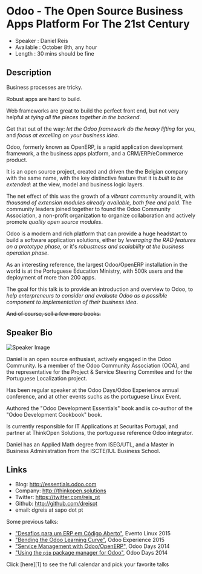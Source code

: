 Odoo - The Open Source Business Apps Platform For The 21st Century
==================================================================

* Speaker   : Daniel Reis
* Available : October 8th, any hour
* Length    : 30 mins should be fine


Description
-----------

Business processes are tricky.

Robust apps are hard to build.

Web frameworks are great to build the perfect front end,
but not very helpful at *tying all the pieces together in the backend*.

Get that out of the way: *let the Odoo framework do the heavy lifting* for you,
and *focus at excelling on your business idea*.

Odoo, formerly known as OpenERP, is a rapid application development framework,
a the business apps platform, and a CRM/ERP/eCommerce product.

It is an open source project, created and driven the the Belgian company
with the same name, with the key distinctive feature that it is
*built to be extended*: at the view, model and business logic
layers.

The net effect of this was the growth of a *vibrant community* around it,
with *thousand of extension modules already available, both free and
paid*. The community leaders joined together to found the Odoo Community Association,
a non-profit organization to organize collaboration and actively promote *quality
open source modules*.

Odoo is a modern and rich platform that can provide a huge headstart
to build a software application solutions, either by *leveraging the RAD
features on a prototype phase*, or it's *robustness and scalability at the business operation phase*.

As an interesting reference, the largest Odoo/OpenERP installation in the world is at the Portuguese
Education Ministry, with 500k users and the deployment of more than 200 apps.

The goal for this talk is to provide an introduction and overview to Odoo,
to *help enterpreneurs to consider and evaluate Odoo as a
possible component to implementation of their business idea*.

<del>And of course, sell a few more books.</del>


Speaker Bio
-----------

![Speaker Image](https://avatars1.githubusercontent.com/u/1246629?v=3&s=400)

Daniel is an open source enthusiast, actively engaged in the Odoo
Community. Is a member of the Odoo Community Association (OCA),
and the representative for the Project & Service Steering Commitee and
for the Portuguese Localization project.

Has been regular speaker at the Odoo Days/Odoo Experience annual conference, and
at other events suchs as the portuguese Linux Event.

Authored the "Odoo Development Essentials" book and is co-author of
the "Odoo Development Cookbook" book.

Is currently responsible for IT Applications at Securitas Portugal,
and partner at ThinkOpen Solutions, the portuguese reference Odoo
integrator.

Daniel has an Applied Math degree from ISEG/UTL, and a Master in
Business Administration from the ISCTE/IUL Business School.


Links
-----

* Blog: http://essentials.odoo.com
* Company: http://thinkopen.solutions
* Twitter: https://twitter.com/reis_pt
* Github: http://github.com/dreispt
* email: dgreis at sapo dot pt

Some previous talks:

* ["Desafios para um ERP em Código Aberto"](https://www.youtube.com/watch?v=SUC8kYURRdk), Evento Linux 2015
* ["Bending the Odoo Learning Curve"](http://www.slideshare.net/dreispt/bending-the-odoo-learning-curve-odoo-experience-2015), Odoo Experience 2015
* ["Service Management with Odoo/OpenERP"](http://www.slideshare.net/dreispt/service-management-with-odooopenerpopendays2014danielreis), Odoo Days 2014
* ["Using the `pip` package manager for Odoo"](http://www.slideshare.net/dreispt/pip-installation-opendays2014danielreis), Odoo Days 2014

Click [here][1] to see the full calendar and pick your favorite talks
